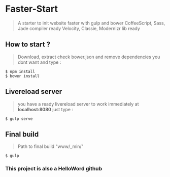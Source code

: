 # Faster-Start

> A starter to init website faster with gulp and bower
> CoffeeScript, Sass, Jade compiler ready
> Velocity, Classie, Modernizr lib ready

## How to start ?

> Download, extract check bower.json and remove dependencies you dont want and type :

	$ npm install  
	$ bower install

## Livereload server

> you have a ready livereload server to work immediately at **localhost:8080** just type :

	$ gulp serve

## Final build 

> Path to final build "www/_min/"

	$ gulp
	
	
	
### This project is also a HelloWord github
